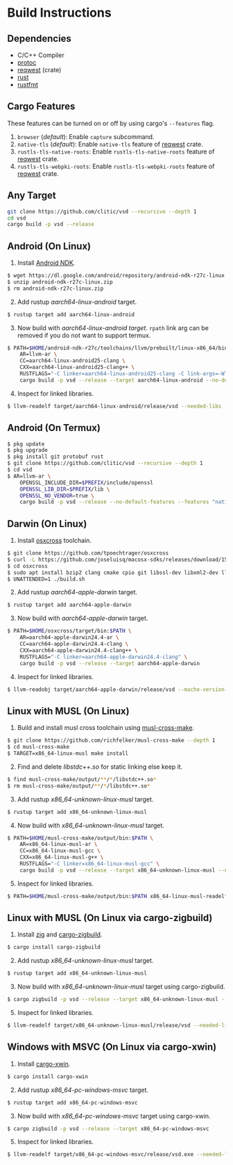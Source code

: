 # Build Instructions

## Dependencies

- C/C++ Compiler
- [protoc](https://github.com/protocolbuffers/protobuf)
- [reqwest](https://github.com/seanmonstar/reqwest#requirements) (crate)
- [rust](https://www.rust-lang.org)
- [rustfmt](https://github.com/rust-lang/rustfmt)

## Cargo Features

These features can be turned on or off by using cargo's `--features` flag.

1. `browser` (*default*): Enable `capture` subcommand.
2. `native-tls` (*default*): Enable `native-tls` feature of [reqwest] crate.
3. `rustls-tls-native-roots`: Enable `rustls-tls-native-roots` feature of [reqwest] crate.
4. `rustls-tls-webpki-roots`: Enable `rustls-tls-webpki-roots` feature of [reqwest] crate.

## Any Target

```bash
git clone https://github.com/clitic/vsd --recursive --depth 1
cd vsd
cargo build -p vsd --release
```

## Android (On Linux)

1. Install [Android NDK](https://developer.android.com/ndk/downloads).

```bash
$ wget https://dl.google.com/android/repository/android-ndk-r27c-linux.zip
$ unzip android-ndk-r27c-linux.zip
$ rm android-ndk-r27c-linux.zip
```

2. Add rustup *aarch64-linux-android* target.

```bash
$ rustup target add aarch64-linux-android
```

3. Now build with *aarch64-linux-android target*. `rpath` link arg can be removed if you do not want to support termux.

```bash
$ PATH=$HOME/android-ndk-r27c/toolchains/llvm/prebuilt/linux-x86_64/bin:$PATH \
    AR=llvm-ar \
    CC=aarch64-linux-android25-clang \
    CXX=aarch64-linux-android25-clang++ \
    RUSTFLAGS="-C linker=aarch64-linux-android25-clang -C link-args=-Wl,-rpath=/data/data/com.termux/files/usr/lib" \
    cargo build -p vsd --release --target aarch64-linux-android --no-default-features --features "rustls-tls-webpki-roots"
```

4. Inspect for linked libraries.

```bash
$ llvm-readelf target/aarch64-linux-android/release/vsd --needed-libs
```

## Android (On Termux)

```bash
$ pkg update
$ pkg upgrade
$ pkg install git protobuf rust
$ git clone https://github.com/clitic/vsd --recursive --depth 1
$ cd vsd
$ AR=llvm-ar \
    OPENSSL_INCLUDE_DIR=$PREFIX/include/openssl
    OPENSSL_LIB_DIR=$PREFIX/lib \
    OPENSSL_NO_VENDOR=true \
    cargo build -p vsd --release --no-default-features --features "native-tls"
```

## Darwin (On Linux)

1. Install [osxcross](https://github.com/tpoechtrager/osxcross) toolchain.

```bash
$ git clone https://github.com/tpoechtrager/osxcross
$ curl -L https://github.com/joseluisq/macosx-sdks/releases/download/15.4/MacOSX15.4.sdk.tar.xz -o osxcross/tarballs/MacOSX15.4.sdk.tar.xz
$ cd osxcross
$ sudo apt install bzip2 clang cmake cpio git libssl-dev libxml2-dev llvm-dev lzma-dev patch python3 uuid-dev zlib1g-dev xz-utils
$ UNATTENDED=1 ./build.sh
```

2. Add rustup *aarch64-apple-darwin* target.

```bash
$ rustup target add aarch64-apple-darwin
```

3. Now build with *aarch64-apple-darwin* target.

```bash
$ PATH=$HOME/osxcross/target/bin:$PATH \
    AR=aarch64-apple-darwin24.4-ar \
    CC=aarch64-apple-darwin24.4-clang \
    CXX=aarch64-apple-darwin24.4-clang++ \
    RUSTFLAGS="-C linker=aarch64-apple-darwin24.4-clang" \
    cargo build -p vsd --release --target aarch64-apple-darwin
```

4. Inspect for linked libraries.

```bash
$ llvm-readobj target/aarch64-apple-darwin/release/vsd --macho-version-min --needed-libs
```

## Linux with MUSL (On Linux)

1. Build and install musl cross toolchain using [musl-cross-make](https://github.com/richfelker/musl-cross-make).

```bash
$ git clone https://github.com/richfelker/musl-cross-make --depth 1
$ cd musl-cross-make
$ TARGET=x86_64-linux-musl make install
```

2. Find and delete *libstdc++.so* for static linking else keep it.

```bash
$ find musl-cross-make/output/**/*/libstdc++.so*
$ rm musl-cross-make/output/**/*/libstdc++.so*
```

3. Add rustup *x86_64-unknown-linux-musl* target.

```bash
$ rustup target add x86_64-unknown-linux-musl
```

4. Now build with *x86_64-unknown-linux-musl* target.

```bash
$ PATH=$HOME/musl-cross-make/output/bin:$PATH \
    AR=x86_64-linux-musl-ar \
    CC=x86_64-linux-musl-gcc \
    CXX=x86_64-linux-musl-g++ \
    RUSTFLAGS="-C linker=x86_64-linux-musl-gcc" \
    cargo build -p vsd --release --target x86_64-unknown-linux-musl --no-default-features --features "browser,rustls-tls-webpki-roots"
```

5. Inspect for linked libraries.

```bash
$ PATH=$HOME/musl-cross-make/output/bin:$PATH x86_64-linux-musl-readelf target/x86_64-unknown-linux-musl/release/vsd --dynamic
```

## Linux with MUSL (On Linux via cargo-zigbuild)

1. Install [zig](https://ziglang.org/download) and [cargo-zigbuild](https://github.com/rust-cross/cargo-zigbuild).

```bash
$ cargo install cargo-zigbuild
```

2. Add rustup *x86_64-unknown-linux-musl* target.

```bash
$ rustup target add x86_64-unknown-linux-musl
```

3. Now build with *x86_64-unknown-linux-musl* target using cargo-zigbuild.

```bash
$ cargo zigbuild -p vsd --release --target x86_64-unknown-linux-musl --no-default-features --features "browser,rustls-tls-webpki-roots"
```

5. Inspect for linked libraries.

```bash
$ llvm-readelf target/x86_64-unknown-linux-musl/release/vsd --needed-libs
```

## Windows with MSVC (On Linux via cargo-xwin)

1. Install [cargo-xwin](https://github.com/rust-cross/cargo-xwin).

```bash
$ cargo install cargo-xwin
```

2. Add rustup *x86_64-pc-windows-msvc* target.

```bash
$ rustup target add x86_64-pc-windows-msvc
```

3. Now build with *x86_64-pc-windows-msvc* target using cargo-xwin.

```bash
$ cargo zigbuild -p vsd --release --target x86_64-pc-windows-msvc
```

5. Inspect for linked libraries.

```bash
$ llvm-readelf target/x86_64-pc-windows-msvc/release/vsd.exe --needed-libs
```

[reqwest]: https://docs.rs/reqwest/latest/reqwest/#optional-features
